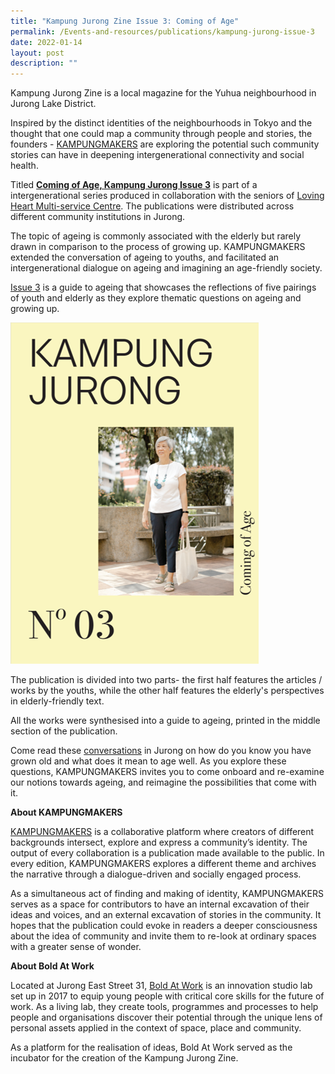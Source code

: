 ```yaml
---
title: "Kampung Jurong Zine Issue 3: Coming of Age"
permalink: /Events-and-resources/publications/kampung-jurong-issue-3
date: 2022-01-14
layout: post
description: ""
---
```

Kampung Jurong Zine is a local magazine for the Yuhua neighbourhood in Jurong Lake District.

Inspired by the distinct identities of the neighbourhoods in Tokyo and the thought that one could map a community through people and stories, the founders - [KAMPUNGMAKERS](https://aboldkampung.wixsite.com/kampung) are exploring the potential such community stories can have in deepening intergenerational connectivity and social health.

Titled [**Coming of Age, Kampung Jurong Issue 3**](https://aboldkampung.wixsite.com/kampung/issue-3) is part of a intergenerational series produced in collaboration with the seniors of [Loving Heart Multi-service Centre](https://lovingheart.org.sg/). The publications were distributed across different community institutions in Jurong.

The topic of ageing is commonly associated with the elderly but rarely drawn in comparison to the process of growing up. KAMPUNGMAKERS extended the conversation of ageing to youths, and facilitated an intergenerational dialogue on ageing and imagining an age-friendly society. 

[Issue 3](https://aboldkampung.wixsite.com/kampung/issue-3) is a guide to ageing that showcases the reflections of five pairings of youth and elderly as they explore thematic questions on ageing and growing up. 

![Alt text for image on Isomer site](/images/KampungJurong03.jpg)

The publication is divided into two parts- the first half features the articles / works by the youths, while the other half features the elderly's perspectives in elderly-friendly text. 

All the works were synthesised into a guide to ageing, printed in the middle section of the publication.

Come read these [conversations](https://aboldkampung.wixsite.com/kampung/issue-3) in Jurong on how do you know you have grown old and what does it mean to age well. As you explore these questions, KAMPUNGMAKERS invites you to come onboard and re-examine our notions towards ageing, and reimagine the possibilities that come with it.

**About KAMPUNGMAKERS**

[KAMPUNGMAKERS](https://aboldkampung.wixsite.com/kampung) is a collaborative platform where creators of different backgrounds intersect, explore and express a community’s identity. The output of every collaboration is a publication made available to the public. In every edition, KAMPUNGMAKERS explores a different theme and archives the narrative through a dialogue-driven and socially engaged process.

As a simultaneous act of finding and making of identity, KAMPUNGMAKERS serves as a space for contributors to have an internal excavation of their ideas and voices, and an external excavation of stories in the community. It hopes that the publication could evoke in readers a deeper consciousness about the idea of community and invite them to re-look at ordinary spaces with a greater sense of wonder.

**About Bold At Work**

Located at Jurong East Street 31, [Bold At Work](https://www.boldatwork.sg/) is an innovation studio lab set up in 2017 to equip young people with critical core skills for the future of work. As a living lab, they create tools, programmes and processes to help people and organisations discover their potential through the unique lens of personal assets applied in the context of space, place and community.

As a platform for the realisation of ideas, Bold At Work served as the incubator for the creation of the Kampung Jurong Zine.